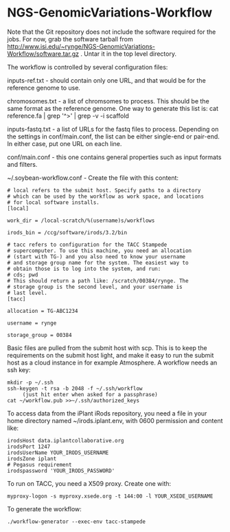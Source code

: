 NGS-GenomicVariations-Workflow
==============================

Note that the Git repository does not include the software required for
the jobs. For now, grab the software tarball from
http://www.isi.edu/~rynge/NGS-GenomicVariations-Workflow/software.tar.gz .
Untar it in the top level directory.

The workflow is controlled by several configuration files:

inputs-ref.txt - should contain only one URL, and that would be
for the reference genome to use.

chromosomes.txt - a list of chromsomes to process. This should
be the same format as the reference genome. One way to generate
this list is:
   cat reference.fa | grep '^>' | grep -v -i scaffold

inputs-fastq.txt - a list of URLs for the fastq files to process.
Depending on the settings in conf/main.conf, the list can be either
single-end or pair-end. In either case, put one URL on each line.

conf/main.conf - this one contains general properties such as input
formats and filters.

~/.soybean-workflow.conf - Create the file with this content:

```
# local refers to the submit host. Specify paths to a directory
# which can be used by the workflow as work space, and locations
# for local software installs.
[local]

work_dir = /local-scratch/%(username)s/workflows

irods_bin = /ccg/software/irods/3.2/bin

# tacc refers to configuration for the TACC Stampede 
# supercomputer. To use this machine, you need an allocation
# (start with TG-) and you also need to know your username
# and storage group name for the system. The easiest way to 
# obtain those is to log into the system, and run:
# cds; pwd
# This should return a path like: /scratch/00384/rynge. The
# storage group is the second level, and your username is 
# last level.
[tacc]

allocation = TG-ABC1234

username = rynge

storage_group = 00384

```

Basic files are pulled from the submit host with scp. This is to keep
the requirements on the submit host light, and make it easy to run the
submit host as a cloud instance in for example Atmosphere. A workflow
needs an ssh key:

```
mkdir -p ~/.ssh
ssh-keygen -t rsa -b 2048 -f ~/.ssh/workflow
     (just hit enter when asked for a passphrase)
cat ~/workflow.pub >>~/.ssh/authorized_keys 
```

To access data from the iPlant iRods repository, you need a file in your
home directory named ~/irods.iplant.env, with 0600 permission and
content like:

```
irodsHost data.iplantcollaborative.org
irodsPort 1247
irodsUserName YOUR_IRODS_USERNAME
irodsZone iplant
# Pegasus requirement
irodspassword 'YOUR_IRODS_PASSWORD'
```

To run on TACC, you need a X509 proxy. Create one with:

    myproxy-logon -s myproxy.xsede.org -t 144:00 -l YOUR_XSEDE_USERNAME

To generate the workflow:

    ./workflow-generator --exec-env tacc-stampede

